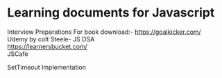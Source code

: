 # Learning documents for Javascript
Interview Preparations
For book download:- https://goalkicker.com/ <br/>
Udemy by colt Steele- JS DSA <br/>
https://learnersbucket.com/ <br/>
JSCafe <br/>

SetTimeout Implementation <br/>
